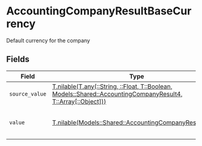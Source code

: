 # AccountingCompanyResultBaseCurrency

Default currency for the company


## Fields

| Field                                                                                                                                                                      | Type                                                                                                                                                                       | Required                                                                                                                                                                   | Description                                                                                                                                                                | Example                                                                                                                                                                    |
| -------------------------------------------------------------------------------------------------------------------------------------------------------------------------- | -------------------------------------------------------------------------------------------------------------------------------------------------------------------------- | -------------------------------------------------------------------------------------------------------------------------------------------------------------------------- | -------------------------------------------------------------------------------------------------------------------------------------------------------------------------- | -------------------------------------------------------------------------------------------------------------------------------------------------------------------------- |
| `source_value`                                                                                                                                                             | [T.nilable(T.any(::String, ::Float, T::Boolean, Models::Shared::AccountingCompanyResult4, T::Array[::Object]))](../../models/shared/accountingcompanyresultsourcevalue.md) | :heavy_minus_sign:                                                                                                                                                         | N/A                                                                                                                                                                        | USD                                                                                                                                                                        |
| `value`                                                                                                                                                                    | [T.nilable(Models::Shared::AccountingCompanyResultValue)](../../models/shared/accountingcompanyresultvalue.md)                                                             | :heavy_minus_sign:                                                                                                                                                         | Default currency for the company                                                                                                                                           | USD                                                                                                                                                                        |